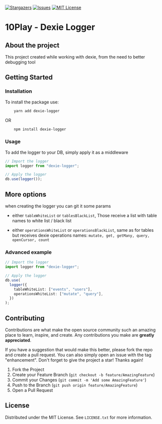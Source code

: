 [![Stargazers][stars-shield]][stars-url]
[![Issues][issues-shield]][issues-url]
[![MIT License][license-shield]][license-url]

# 10Play - Dexie Logger

## About the project

This project created while working with dexie, from the need to better debugging tool

## Getting Started

### Installation

To install the package use:

```bash
    yarn add dexie-logger
```

OR

```bash
    npm install dexie-logger
```

### Usage

To add the logger to your DB, simply apply it as a middleware

```typescript
// Import the logger
import logger from "dexie-logger";

// Apply the logger
db.use(logger());
```

## More options

when creating the logger you can git it some params

- either `tableWhiteList` or `tablesBlackList`, Those receive a list with table names to white list / black list

- either `operationsWhiteList` or `operationsBlackList`, same as for tables but receives dexie operations names: `mutate, get, getMany, query, openCursor, count`

### Advanced example

```typescript
// Import the logger
import logger from "dexie-logger";

// Apply the logger
db.use(
  logger({
    tableWhiteList: ["events", "users"],
    operationsWhiteList: ["mutate", "query"],
  })
);
```

## Contributing

Contributions are what make the open source community such an amazing place to learn, inspire, and create. Any contributions you make are **greatly appreciated**.

If you have a suggestion that would make this better, please fork the repo and create a pull request. You can also simply open an issue with the tag "enhancement".
Don't forget to give the project a star! Thanks again!

1. Fork the Project
2. Create your Feature Branch (`git checkout -b feature/AmazingFeature`)
3. Commit your Changes (`git commit -m 'Add some AmazingFeature'`)
4. Push to the Branch (`git push origin feature/AmazingFeature`)
5. Open a Pull Request

## License

Distributed under the MIT License. See `LICENSE.txt` for more information.

[stars-shield]: https://img.shields.io/github/stars/othneildrew/Best-README-Template.svg?style=for-the-badge
[stars-url]: https://github.com/othneildrew/Best-README-Template/stargazers
[issues-shield]: https://img.shields.io/github/issues/othneildrew/Best-README-Template.svg?style=for-the-badge
[issues-url]: https://github.com/othneildrew/Best-README-Template/issues
[license-shield]: https://img.shields.io/github/license/othneildrew/Best-README-Template.svg?style=for-the-badge
[license-url]: https://github.com/othneildrew/Best-README-Template/blob/master/LICENSE.txt
